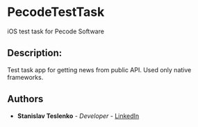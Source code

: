 # PecodeTestTask
iOS test task for Pecode Software

## Description:
Test task app for getting news from public API. Used only native frameworks.

## Authors

* **Stanislav Teslenko** - *Developer* - [LinkedIn](www.linkedin.com/in/stanislavteslenko)
